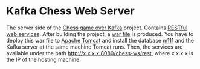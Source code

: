 # Kafka Chess Web Server
The server side of the [Chess game over Kafka](https://github.com/patschris/ChessOverKafka) project. Contains 
[RESTful web services](https://javaee.github.io/tutorial/jaxrs001.html). After building the project, a 
[war file](https://www.oreilly.com/library/view/learning-java-4th/9781449372477/ch15s03.html) is produced. You have to deploy this
war file to [Apache Tomcat](http://tomcat.apache.org/) and install the database 
[m111](https://github.com/Thanoschal/chess-ws/blob/master/m111.sql) and the Kafka server at the same machine Tomcat runs. 
Then, the services are available under the path http://x.x.x.x:8080/chess-ws/rest, where x.x.x.x is the IP of the hosting machine.
